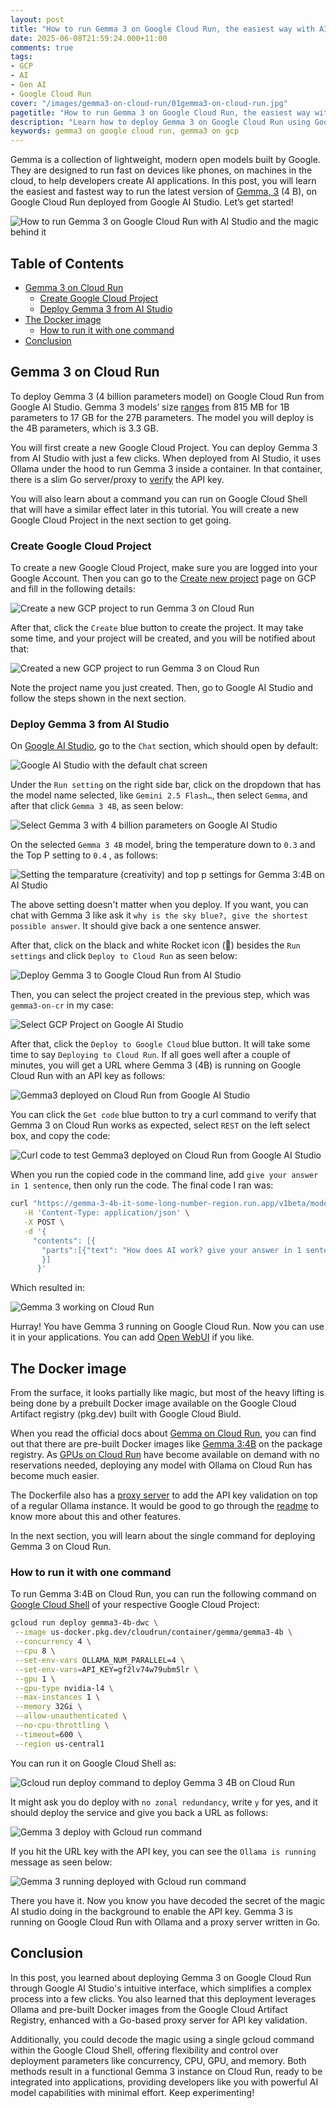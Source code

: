 ```yaml
---
layout: post
title: "How to run Gemma 3 on Google Cloud Run, the easiest way with AI Studio"
date: 2025-06-08T21:59:24.000+11:00
comments: true
tags:
- GCP
- AI
- Gen AI
- Google Cloud Run
cover: "/images/gemma3-on-cloud-run/01gemma3-on-cloud-run.jpg"
pagetitle: "How to run Gemma 3 on Google Cloud Run, the easiest way with AI Studio"
description: "Learn how to deploy Gemma 3 on Google Cloud Run using Google AI Studio, also understand the magic behind the process."
keywords: gemma3 on google cloud run, gemma3 on gcp
---
```

Gemma is a collection of lightweight, modern open models built by Google. They are designed to run fast on devices like phones, on machines in the cloud, to help developers create AI applications. In this post, you will learn the easiest and fastest way to run the latest version of [Gemma, 3](https://blog.google/technology/developers/gemma-3/) (4 B), on Google Cloud Run deployed from Google AI Studio. Let’s get started!

<!-- more -->

<img class="center" src="/images/gemma3-on-cloud-run/01gemma3-on-cloud-run.jpg" title="How to run Gemma 3 on Google Cloud Run with AI Studio and the magic behind it" alt="How to run Gemma 3 on Google Cloud Run with AI Studio and the magic behind it">

## Table of Contents

- [Gemma 3 on Cloud Run](#gemma-3-on-cloud-run)
  - [Create Google Cloud Project](#create-google-cloud-project)
  - [Deploy Gemma 3 from AI Studio](#deploy-gemma-3-from-ai-studio)
- [The Docker image](#the-docker-image)
  - [How to run it with one command](#how-to-run-it-with-one-command)
- [Conclusion](#conclusion)

## Gemma 3 on Cloud Run

To deploy Gemma 3 (4 billion parameters model) on Google Cloud Run from Google AI Studio. Gemma 3 models’ size [ranges](https://ollama.com/library/gemma3) from 815 MB for 1B parameters to 17 GB for the 27B parameters. The model you will deploy is the 4B parameters, which is 3.3 GB.

You will first create a new Google Cloud Project. You can deploy Gemma 3 from AI Studio with just a few clicks. When deployed from AI Studio, it uses Ollama under the hood to run Gemma 3 inside a container. In that container, there is a slim Go server/proxy to [verify](https://github.com/google-gemini/gemma-cookbook/blob/main/Demos/Gemma-on-Cloudrun/proxy.go#L86) the API key.

You will also learn about a command you can run on Google Cloud Shell that will have a similar effect later in this tutorial. You will create a new Google Cloud Project in the next section to get going.

### Create Google Cloud Project

To create a new Google Cloud Project, make sure you are logged into your Google Account. Then you can go to the [Create new project](https://console.cloud.google.com/projectcreate) page on GCP and fill in the following details:

<img class="center" src="/images/gemma3-on-cloud-run/02new-gcp-project.jpg" loading="lazy" title="Create a new GCP project to run Gemma 3 on Cloud Run" alt="Create a new GCP project to run Gemma 3 on Cloud Run">

After that, click the `Create` blue button to create the project. It may take some time, and your project will be created, and you will be notified about that:

<img class="center" src="/images/gemma3-on-cloud-run/03gcp-project-created.jpg" loading="lazy" title="Created a new GCP project to run Gemma 3 on Cloud Run" alt="Created a new GCP project to run Gemma 3 on Cloud Run">

Note the project name you just created. Then, go to Google AI Studio and follow the steps shown in the next section.

### Deploy Gemma 3 from AI Studio

On [Google AI Studio](https://aistudio.google.com/), go to the `Chat` section, which should open by default:

<img class="center" src="/images/gemma3-on-cloud-run/04google-ai-studio-chat.jpg" loading="lazy" title="Google AI Studio with the default chat screen" alt="Google AI Studio with the default chat screen">

Under the `Run setting` on the right side bar, click on the dropdown that has the model name selected, like `Gemini 2.5 Flash…`, then select `Gemma`, and after that click `Gemma 3 4B`, as seen below:

<img class="center" src="/images/gemma3-on-cloud-run/05gemma3-4b-on-ai-studio.jpg" loading="lazy" title="Select Gemma 3 with 4 billion parameters on Google AI Studio" alt="Select Gemma 3 with 4 billion parameters on Google AI Studio">

On the selected `Gemma 3 4B` model, bring the temperature down to `0.3` and the Top P setting to `0.4` , as follows:

<img class="center" src="/images/gemma3-on-cloud-run/06gemma3-settings.jpg" loading="lazy" title="Setting the temparature (creativity) and top p settings for Gemma 3:4B on AI Studio" alt="Setting the temparature (creativity) and top p settings for Gemma 3:4B on AI Studio">

The above setting doesn't matter when you deploy. If you want, you can chat with Gemma 3 like ask it `why is the sky blue?, give the shortest possible answer`. It should give back a one sentence answer. 

After that, click on the black and white Rocket icon (🚀) besides the `Run settings` and click `Deploy to Cloud Run` as seen below:

<img class="center" src="/images/gemma3-on-cloud-run/07ai-studio-gemma3-to-cloud-run.jpg" loading="lazy" title="Deploy Gemma 3 to Google Cloud Run from AI Studio" alt="Deploy Gemma 3 to Google Cloud Run from AI Studio">

Then, you can select the project created in the previous step, which was `gemma3-on-cr` in my case:

<img class="center" src="/images/gemma3-on-cloud-run/08ai-studio-select-project.jpg" loading="lazy" title="Select GCP Project on Google AI Studio" alt="Select GCP Project on Google AI Studio">

After that, click the `Deploy to Google Cloud` blue button. It will take some time to say `Deploying to Cloud Run`. If all goes well after a couple of minutes, you will get a URL where Gemma 3 (4B) is running on Google Cloud Run with an API key as follows:

<img class="center" src="/images/gemma3-on-cloud-run/09gemma3-deployed.jpg" loading="lazy" title="Gemma3 deployed on Cloud Run from Google AI Studio" alt="Gemma3 deployed on Cloud Run from Google AI Studio">

You can click the `Get code` blue button to try a curl command to verify that Gemma 3 on Cloud Run works as expected, select `REST` on the left select box, and copy the code:

<img class="center" src="/images/gemma3-on-cloud-run/10curl-to-test-gemma3-on-cloud-run.jpg" loading="lazy" title="Curl code to test Gemma3 deployed on Cloud Run from Google AI Studio" alt="Curl code to test Gemma3 deployed on Cloud Run from Google AI Studio">

When you run the copied code in the command line, add `give your answer in 1 sentence`, then only run the code. The final code I ran was:

```bash
curl "https://gemma-3-4b-it-some-long-number-region.run.app/v1beta/models/gemma-3-4b-it:streamGenerateContent?key=the-api-key" \
   -H 'Content-Type: application/json' \
   -X POST \
   -d '{
     "contents": [{
       "parts":[{"text": "How does AI work? give your answer in 1 sentence"}]
       }]
      }'
```

Which resulted in:

<img class="center" src="/images/gemma3-on-cloud-run/11gemma3-working.jpg" loading="lazy" title="Gemma 3 working on Cloud Run" alt="Gemma 3 working on Cloud Run">

Hurray! You have Gemma 3 running on Google Cloud Run. Now you can use it in your applications. You can add [Open WebUI](https://geshan.com.np/blog/2025/02/ollama-docker-compose/) if you like.

## The Docker image

From the surface, it looks partially like magic, but most of the heavy lifting is being done by a prebuilt Docker image available on the Google Cloud Artifact registry (pkg.dev) built with Google Cloud Biuld. 

When you read the official docs about [Gemma on Cloud Run](https://github.com/google-gemini/gemma-cookbook/tree/main/Demos/Gemma-on-Cloudrun), you can find out that there are pre-built Docker images like [Gemma 3:4B](http://us-docker.pkg.dev/cloudrun/container/gemma/gemma3-4b) on the package registry. As [GPUs on Cloud Run](https://cloud.google.com/run/docs/configuring/services/gpu) have become available on demand with no reservations needed, deploying any model with Ollama on Cloud Run has become much easier. 

The Dockerfile also has a [proxy server](https://github.com/google-gemini/gemma-cookbook/blob/main/Demos/Gemma-on-Cloudrun/proxy.go) to add the API key validation on top of a regular Ollama instance. It would be good to go through the [readme](https://github.com/google-gemini/gemma-cookbook/tree/main/Demos/Gemma-on-Cloudrun) to know more about this and other features.

In the next section, you will learn about the single command for deploying Gemma 3 on Cloud Run.

### How to run it with one command

To run Gemma 3:4B on Cloud Run, you can run the following command on [Google Cloud Shell](/blog/2024/01/cloud-shell-editor/#google-cloud-shell-terminal) of your respective Google Cloud Project:

```bash
gcloud run deploy gemma3-4b-dwc \
 --image us-docker.pkg.dev/cloudrun/container/gemma/gemma3-4b \
 --concurrency 4 \
 --cpu 8 \
 --set-env-vars OLLAMA_NUM_PARALLEL=4 \
 --set-env-vars=API_KEY=gf2lv74w79ubm5lr \
 --gpu 1 \
 --gpu-type nvidia-l4 \
 --max-instances 1 \
 --memory 32Gi \
 --allow-unauthenticated \
 --no-cpu-throttling \
 --timeout=600 \
 --region us-central1
```

You can run it on Google Cloud Shell as:

<img class="center" src="/images/gemma3-on-cloud-run/12cloud-run-deploy-gemma3-4b.jpg" loading="lazy" title="Gcloud run deploy command to deploy Gemma 3 4B on Cloud Run" alt="Gcloud run deploy command to deploy Gemma 3 4B on Cloud Run">

It might ask you do deploy with `no zonal redundancy`, write `y` for yes, and it should deploy the service and give you back a URL as follows:

<img class="center" src="/images/gemma3-on-cloud-run/13gemma3-deploy-with-cli.jpg" loading="lazy" title="Gemma 3 deploy with Gcloud run command" alt="Gemma 3 deploy with Gcloud run command">

If you hit the URL key with the API key, you can see the `Ollama is running` message as seen below:

<img class="center" src="/images/gemma3-on-cloud-run/14gemma3-running.jpg" loading="lazy" title="Gemma 3 running deployed with Gcloud run command" alt="Gemma 3 running deployed with Gcloud run command">

There you have it. Now you know you have decoded the secret of the magic AI studio doing in the background to enable the API key. Gemma 3 is running on Google Cloud Run with Ollama and a proxy server written in Go.

## Conclusion

In this post, you learned about deploying Gemma 3 on Google Cloud Run through Google AI Studio's intuitive interface, which simplifies a complex process into a few clicks. You also learned that this deployment leverages Ollama and pre-built Docker images from the Google Cloud Artifact Registry, enhanced with a Go-based proxy server for API key validation. 

Additionally, you could decode the magic using a single gcloud command within the Google Cloud Shell, offering flexibility and control over deployment parameters like concurrency, CPU, GPU, and memory. Both methods result in a functional Gemma 3 instance on Cloud Run, ready to be integrated into applications, providing developers like you with powerful AI model capabilities with minimal effort. Keep experimenting!
